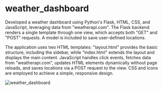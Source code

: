 # weather_dashboard
Developed a weather dashboard using Python's Flask, HTML, CSS, and JavaScript, leveraging data from "weatherapi.com". The Flask backend renders a single template through one view, which accepts both "GET" and "POST" requests. A model is included to save user-defined locations.

The application uses two HTML templates: "layout.html" provides the basic structure, including the sidebar, while "index.html" extends the layout and displays the main content. JavaScript handles click events, fetches data from "weatherapi.com", updates HTML elements dynamically without page reloads, and saves locations via a POST request to the view. CSS and icons are employed to achieve a simple, responsive design.

![weather_dashboard](https://github.com/Maiz22/weather_dashboard/assets/114342435/922f6d6f-e7c9-4347-8574-a6c2f4ce65ee)
